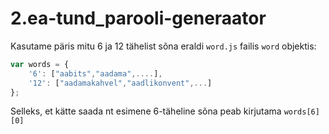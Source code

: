 # 2.ea-tund_parooli-generaator

Kasutame päris mitu 6 ja 12 tähelist sõna eraldi `word.js` failis `word` objektis:

```js
var words = {
	'6': ["aabits","aadama",....],
	'12': ["aadamakahvel","aadlikonvent",...]
};
```
Selleks, et kätte saada nt esimene 6-täheline sõna peab kirjutama `words[6][0]` 
